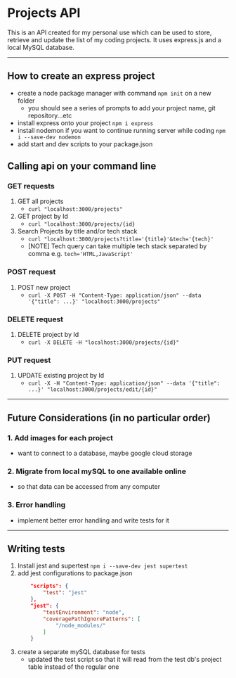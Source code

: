 # Projects API
This is an API created for my personal use which can be used to store, retrieve and update the list of my coding projects.
It uses express.js and a local MySQL database.

---

## How to create an express project
- create a node package manager with command `npm init` on a new folder
    - you should see a series of prompts to add your project name, git repository...etc
- install express onto your project `npm i express`
- install nodemon if you want to continue running server while coding `npm i --save-dev nodemon`
- add start and dev scripts to your package.json


## Calling api on your command line
### GET requests
1. GET all projects
    - `curl "localhost:3000/projects"`
2. GET project by Id
    - `curl "localhost:3000/projects/{id}`
3. Search Projects by title and/or tech stack
    - `curl "localhost:3000/projects?title='{title}'&tech='{tech}'`
    - [NOTE] Tech query can take multiple tech stack separated by comma e.g. `tech='HTML,JavaScript'`

### POST request
1. POST new project
    - `curl -X POST -H "Content-Type: application/json" --data '{"title": ...}' "localhost:3000/projects"`

### DELETE request
1. DELETE project by Id
    - `curl -X DELETE -H "localhost:3000/projects/{id}"`

### PUT request
1. UPDATE existing project by Id
    - `curl -X -H "Content-Type: application/json" --data '{"title": ...}' "localhost:3000/projects/edit/{id}"`


---
## Future Considerations (in no particular order)
### 1. Add images for each project
- want to connect to a database, maybe google cloud storage
### 2. Migrate from local mySQL to one available online
- so that data can be accessed from any computer
### 3. Error handling
- implement better error handling and write tests for it

---
## Writing tests
1. Install jest and supertest `npm i --save-dev jest supertest`
2. add jest configurations to package.json
    ```json
        "scripts": {
            "test": "jest"
        },
        "jest": {
            "testEnvironment": "node",
            "coveragePathIgnorePatterns": [
                "/node_modules/"
            ]
        }
    ```
3. create a separate mySQL database for tests
    - updated the test script so that it will read from the test db's project table instead of the regular one



